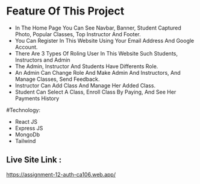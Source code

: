 # Feature Of This Project

* In The Home Page You Can See Navbar, Banner, Student Captured Photo, Popular Classes, Top Instructor And Footer.
* You Can Register In This Website Using Your Email Address And Google Account.
* There Are 3 Types Of Roling User In This Website Such Students, Instructors and Admin
* The Admin, Instructor And Students Have Differents Role.
* An Admin Can Change Role And Make Admin And Instructors, And Manage Classes, Send Feedback.
* Instructor Can Add Class And Manage Her Added Class.
* Student Can Select A Class, Enroll Class By Paying, And See Her Payments History

#Technology:

* React JS
* Express JS
* MongoDb
* Tailwind

## Live Site Link :
https://assignment-12-auth-ca106.web.app/